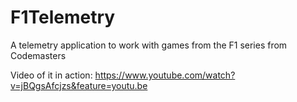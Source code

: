 F1Telemetry
===========

A telemetry application to work with games from the F1 series from Codemasters

Video of it in action: https://www.youtube.com/watch?v=jBQgsAfcjzs&feature=youtu.be
